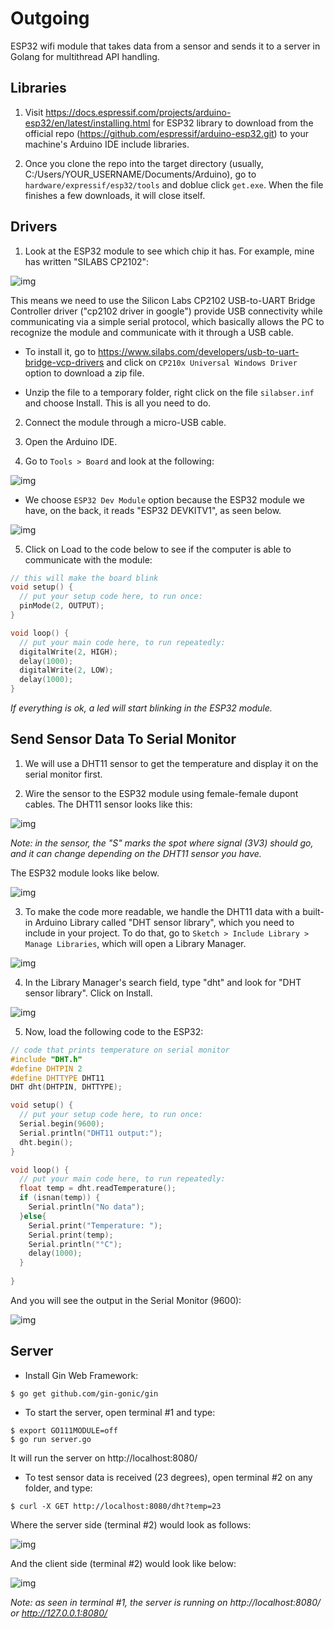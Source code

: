 # Outgoing

ESP32 wifi module that takes data from a sensor and sends it to a server in Golang for multithread API handling.

## Libraries

1. Visit https://docs.espressif.com/projects/arduino-esp32/en/latest/installing.html for ESP32 library to download from the official repo (https://github.com/espressif/arduino-esp32.git) to your machine's Arduino IDE include libraries.

2. Once you clone the repo into the target directory (usually, C:/Users/YOUR_USERNAME/Documents/Arduino), go to `hardware/expressif/esp32/tools` and doblue click `get.exe`. When the file finishes a few downloads, it will close itself.

## Drivers

1. Look at the ESP32 module to see which chip it has. For example, mine has written "SILABS CP2102":

![img](res/module.jpg)

This means we need to use the Silicon Labs CP2102 USB-to-UART Bridge Controller driver ("cp2102 driver in google") provide USB connectivity while communicating via a simple serial protocol, which basically allows the PC to recognize the module and communicate with it through a USB cable.

- To install it, go to https://www.silabs.com/developers/usb-to-uart-bridge-vcp-drivers and click on `CP210x Universal Windows Driver` option to download a zip file.

- Unzip the file to a temporary folder, right click on the file `silabser.inf` and choose Install. This is all you need to do.

2. Connect the module through a micro-USB cable.

3. Open the Arduino IDE.

4. Go to `Tools > Board` and look at the following:

![img](res/1.png)

- We choose `ESP32 Dev Module` option because the ESP32 module we have, on the back, it reads "ESP32 DEVKITV1", as seen below.

![img](res/2.jpg)

5. Click on Load to the code below to see if the computer is able to communicate with the module:

```c++
// this will make the board blink
void setup() {
  // put your setup code here, to run once:
  pinMode(2, OUTPUT);
}

void loop() {
  // put your main code here, to run repeatedly:
  digitalWrite(2, HIGH);
  delay(1000);
  digitalWrite(2, LOW);
  delay(1000);
}
```

*If everything is ok, a led will start blinking in the ESP32 module.*

## Send Sensor Data To Serial Monitor

1. We will use a DHT11 sensor to get the temperature and display it on the serial monitor first.

2. Wire the sensor to the ESP32 module using female-female dupont cables. The DHT11 sensor looks like this:

![img](res/5.jpg)

*Note: in the sensor, the "S" marks the spot where signal (3V3) should go, and it can change depending on the DHT11 sensor you have.*

The ESP32 module looks like below.

![img](res/6.jpg)

3. To make the code more readable, we handle the DHT11 data with a built-in Arduino Library called "DHT sensor library", which you need to include in your project. To do that, go to `Sketch > Include Library > Manage Libraries`, which will open a Library Manager.

![img](res/8.png)

4. In the Library Manager's search field, type "dht" and look for "DHT sensor library". Click on Install.

![img](res/7.png)

5. Now, load the following code to the ESP32:

```c++
// code that prints temperature on serial monitor
#include "DHT.h"
#define DHTPIN 2
#define DHTTYPE DHT11
DHT dht(DHTPIN, DHTTYPE);

void setup() {
  // put your setup code here, to run once:
  Serial.begin(9600);
  Serial.println("DHT11 output:");
  dht.begin();
}

void loop() {
  // put your main code here, to run repeatedly:
  float temp = dht.readTemperature();
  if (isnan(temp)) {
    Serial.println("No data");
  }else{
    Serial.print("Temperature: ");
    Serial.print(temp);
    Serial.println("°C");
    delay(1000);
  }
  
}
```

And you will see the output in the Serial Monitor (9600):

![img](res/4.png)

## Server

- Install Gin Web Framework:

```
$ go get github.com/gin-gonic/gin
```

- To start the server, open terminal #1 and type:

```
$ export GO111MODULE=off
$ go run server.go
```

It will run the server on http://localhost:8080/

- To test sensor data is received (23 degrees), open terminal #2 on any folder, and type:

```
$ curl -X GET http://localhost:8080/dht?temp=23
```

Where the server side (terminal #2) would look as follows:

![img](res/server-sidev1.png)

And the client side (terminal #2) would look like below:

![img](res/client-sidev1.png)

*Note: as seen in terminal #1, the server is running on http://localhost:8080/ or http://127.0.0.1:8080/*